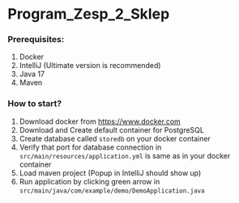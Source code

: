 # Program_Zesp_2_Sklep

### Prerequisites:

1. Docker
2. IntelliJ (Ultimate version is recommended)
3. Java 17
4. Maven

### How to start?

1. Download docker from https://www.docker.com
2. Download and Create default container for PostgreSQL
3. Create database called ```storedb``` on your docker container
4. Verify that port for database connection in ```src/main/resources/application.yml``` is same as in your docker container
5. Load maven project (Popup in IntelliJ should show up)
6. Run application by clicking green arrow in ```src/main/java/com/example/demo/DemoApplication.java```
